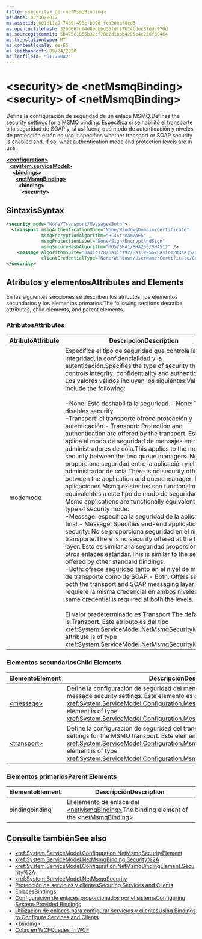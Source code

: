```yaml
---
title: <security> de <netMsmqBinding>
ms.date: 03/30/2017
ms.assetid: 001d11a9-7439-498c-b09d-fca20eaf8cd3
ms.openlocfilehash: 32b066fdf4d8edbbd36fdff7b14bdec87ddc970d
ms.sourcegitcommit: 5b475c1855b32cf78d2d1bbb4295e4c236f39464
ms.translationtype: MT
ms.contentlocale: es-ES
ms.lasthandoff: 09/24/2020
ms.locfileid: "91170082"
---
```

# <a name="security-of-netmsmqbinding"></a><span data-ttu-id="461be-102">\<security> de \<netMsmqBinding></span><span class="sxs-lookup"><span data-stu-id="461be-102">\<security> of \<netMsmqBinding></span></span>

<span data-ttu-id="461be-103">Define la configuración de seguridad de un enlace MSMQ.</span><span class="sxs-lookup"><span data-stu-id="461be-103">Defines the security settings for a MSMQ binding.</span></span> <span data-ttu-id="461be-104">Especifica si se habilitó el transporte o la seguridad de SOAP y, si así fuera, qué modo de autenticación y niveles de protección están en uso.</span><span class="sxs-lookup"><span data-stu-id="461be-104">It specifies whether transport or SOAP security is enabled and, if so, what authentication mode and protection levels are in use.</span></span>  
  
[**\<configuration>**](../configuration-element.md)\
&nbsp;&nbsp;[**\<system.serviceModel>**](system-servicemodel.md)\
&nbsp;&nbsp;&nbsp;&nbsp;[**\<bindings>**](bindings.md)\
&nbsp;&nbsp;&nbsp;&nbsp;&nbsp;&nbsp;[**\<netMsmqBinding>**](netmsmqbinding.md)\
&nbsp;&nbsp;&nbsp;&nbsp;&nbsp;&nbsp;&nbsp;&nbsp;**\<binding>**\
&nbsp;&nbsp;&nbsp;&nbsp;&nbsp;&nbsp;&nbsp;&nbsp;&nbsp;&nbsp;**\<security>**  
  
## <a name="syntax"></a><span data-ttu-id="461be-105">Sintaxis</span><span class="sxs-lookup"><span data-stu-id="461be-105">Syntax</span></span>  
  
```xml  
<security mode="None/Transport/Message/Both">
  <transport msmqAuthenticationMode="None/WindowsDomain/Certificate"
             msmqEncryptionAlgorithm="RC4Stream/AES"
             msmqProtectionLevel="None/Sign/EncryptAndSign"
             msmqSecureHashAlgorithm="MD5/SHA1/SHA256/SHA512" />
    <message algorithmSuite="Basic128/Basic192/Basic256/Basic128Rsa15/Basic256Rsa15/TripleDes/TripleDesRsa15/Basic128Sha256/Basic192Sha256/TripleDesSha256/Basic128Sha256Rsa15/Basic192Sha256Rsa15/Basic256Sha256Rsa15/TripleDesSha256Rsa15"
             clientCredentialType="None/Windows/UserName/Certificate/CardSpace" />
</security>
```  
  
## <a name="attributes-and-elements"></a><span data-ttu-id="461be-106">Atributos y elementos</span><span class="sxs-lookup"><span data-stu-id="461be-106">Attributes and Elements</span></span>  

 <span data-ttu-id="461be-107">En las siguientes secciones se describen los atributos, los elementos secundarios y los elementos primarios.</span><span class="sxs-lookup"><span data-stu-id="461be-107">The following sections describe attributes, child elements, and parent elements.</span></span>  
  
### <a name="attributes"></a><span data-ttu-id="461be-108">Atributos</span><span class="sxs-lookup"><span data-stu-id="461be-108">Attributes</span></span>  
  
|<span data-ttu-id="461be-109">Atributo</span><span class="sxs-lookup"><span data-stu-id="461be-109">Attribute</span></span>|<span data-ttu-id="461be-110">Descripción</span><span class="sxs-lookup"><span data-stu-id="461be-110">Description</span></span>|  
|---------------|-----------------|  
|<span data-ttu-id="461be-111">mode</span><span class="sxs-lookup"><span data-stu-id="461be-111">mode</span></span>|<span data-ttu-id="461be-112">Especifica el tipo de seguridad que controla la integridad, la confidencialidad y la autenticación.</span><span class="sxs-lookup"><span data-stu-id="461be-112">Specifies the type of security that controls integrity, confidentiality and authentication.</span></span> <span data-ttu-id="461be-113">Los valores válidos incluyen los siguientes:</span><span class="sxs-lookup"><span data-stu-id="461be-113">Valid values include the following:</span></span><br /><br /> <span data-ttu-id="461be-114">-None: Esto deshabilita la seguridad.</span><span class="sxs-lookup"><span data-stu-id="461be-114">-   None: This disables security.</span></span><br /><span data-ttu-id="461be-115">-Transport: el transporte ofrece protección y autenticación.</span><span class="sxs-lookup"><span data-stu-id="461be-115">-   Transport: Protection and authentication are offered by the transport.</span></span> <span data-ttu-id="461be-116">Esto se aplica al modo de seguridad de mensajes entre los dos administradores de cola.</span><span class="sxs-lookup"><span data-stu-id="461be-116">This applies to the message security between the two queue managers.</span></span> <span data-ttu-id="461be-117">No se proporciona seguridad entre la aplicación y el administrador de cola.</span><span class="sxs-lookup"><span data-stu-id="461be-117">There is no security offered between the application and queue manager.</span></span> <span data-ttu-id="461be-118">Las aplicaciones Msmq existentes son funcionalmente equivalentes a este tipo de modo de seguridad.</span><span class="sxs-lookup"><span data-stu-id="461be-118">Existing Msmq applications are functionally equivalent with this type of security mode.</span></span><br /><span data-ttu-id="461be-119">-Message: especifica la seguridad de la aplicación final.</span><span class="sxs-lookup"><span data-stu-id="461be-119">-   Message: Specifies end-end application security.</span></span> <span data-ttu-id="461be-120">No se proporciona seguridad en el nivel de transporte.</span><span class="sxs-lookup"><span data-stu-id="461be-120">There is no security offered at the transport layer.</span></span> <span data-ttu-id="461be-121">Esto es similar a la seguridad proporcionada por otros enlaces estándar.</span><span class="sxs-lookup"><span data-stu-id="461be-121">This is similar to the security offered by other standard bindings.</span></span><br /><span data-ttu-id="461be-122">-Both: ofrece seguridad tanto en el nivel de mensajería de transporte como de SOAP.</span><span class="sxs-lookup"><span data-stu-id="461be-122">-   Both: Offers security at both the transport and SOAP messaging layer.</span></span> <span data-ttu-id="461be-123">Se requiere la misma credencial en ambos niveles.</span><span class="sxs-lookup"><span data-stu-id="461be-123">The same credential is required at both the levels.</span></span><br /><br /> <span data-ttu-id="461be-124">El valor predeterminado es Transport.</span><span class="sxs-lookup"><span data-stu-id="461be-124">The default value is Transport.</span></span> <span data-ttu-id="461be-125">Este atributo es del tipo <xref:System.ServiceModel.NetMsmqSecurityMode>.</span><span class="sxs-lookup"><span data-stu-id="461be-125">This attribute is of type <xref:System.ServiceModel.NetMsmqSecurityMode>.</span></span>|  
  
### <a name="child-elements"></a><span data-ttu-id="461be-126">Elementos secundarios</span><span class="sxs-lookup"><span data-stu-id="461be-126">Child Elements</span></span>  
  
|<span data-ttu-id="461be-127">Elemento</span><span class="sxs-lookup"><span data-stu-id="461be-127">Element</span></span>|<span data-ttu-id="461be-128">Descripción</span><span class="sxs-lookup"><span data-stu-id="461be-128">Description</span></span>|  
|-------------|-----------------|  
|[\<message>](message-of-netmsmqbinding.md)|<span data-ttu-id="461be-129">Define la configuración de seguridad del mensaje SOAP.</span><span class="sxs-lookup"><span data-stu-id="461be-129">Defines the SOAP message security settings.</span></span> <span data-ttu-id="461be-130">Este elemento es del tipo <xref:System.ServiceModel.Configuration.MessageSecurityOverMsmqElement>.</span><span class="sxs-lookup"><span data-stu-id="461be-130">This element is of type <xref:System.ServiceModel.Configuration.MessageSecurityOverMsmqElement>.</span></span>|  
|[\<transport>](transport-of-netmsmqbinding.md)|<span data-ttu-id="461be-131">Define la configuración de seguridad del transporte MSMQ.</span><span class="sxs-lookup"><span data-stu-id="461be-131">Defines the security settings for the MSMQ transport.</span></span> <span data-ttu-id="461be-132">Este elemento es del tipo <xref:System.ServiceModel.Configuration.MsmqTransportSecurityElement>.</span><span class="sxs-lookup"><span data-stu-id="461be-132">This element is of type <xref:System.ServiceModel.Configuration.MsmqTransportSecurityElement>.</span></span>|  
  
### <a name="parent-elements"></a><span data-ttu-id="461be-133">Elementos primarios</span><span class="sxs-lookup"><span data-stu-id="461be-133">Parent Elements</span></span>  
  
|<span data-ttu-id="461be-134">Elemento</span><span class="sxs-lookup"><span data-stu-id="461be-134">Element</span></span>|<span data-ttu-id="461be-135">Descripción</span><span class="sxs-lookup"><span data-stu-id="461be-135">Description</span></span>|  
|-------------|-----------------|  
|<span data-ttu-id="461be-136">binding</span><span class="sxs-lookup"><span data-stu-id="461be-136">binding</span></span>|<span data-ttu-id="461be-137">El elemento de enlace del [\<netMsmqBinding>](netmsmqbinding.md)</span><span class="sxs-lookup"><span data-stu-id="461be-137">The binding element of the [\<netMsmqBinding>](netmsmqbinding.md)</span></span>|  
  
## <a name="see-also"></a><span data-ttu-id="461be-138">Consulte también</span><span class="sxs-lookup"><span data-stu-id="461be-138">See also</span></span>

- <xref:System.ServiceModel.Configuration.NetMsmqSecurityElement>
- <xref:System.ServiceModel.NetMsmqBinding.Security%2A>
- <xref:System.ServiceModel.Configuration.NetMsmqBindingElement.Security%2A>
- <xref:System.ServiceModel.NetMsmqSecurity>
- [<span data-ttu-id="461be-139">Protección de servicios y clientes</span><span class="sxs-lookup"><span data-stu-id="461be-139">Securing Services and Clients</span></span>](../../../wcf/feature-details/securing-services-and-clients.md)
- [<span data-ttu-id="461be-140">Enlaces</span><span class="sxs-lookup"><span data-stu-id="461be-140">Bindings</span></span>](../../../wcf/bindings.md)
- [<span data-ttu-id="461be-141">Configuración de enlaces proporcionados por el sistema</span><span class="sxs-lookup"><span data-stu-id="461be-141">Configuring System-Provided Bindings</span></span>](../../../wcf/feature-details/configuring-system-provided-bindings.md)
- [<span data-ttu-id="461be-142">Utilización de enlaces para configurar servicios y clientes</span><span class="sxs-lookup"><span data-stu-id="461be-142">Using Bindings to Configure Services and Clients</span></span>](../../../wcf/using-bindings-to-configure-services-and-clients.md)
- [\<binding>](bindings.md)
- [<span data-ttu-id="461be-143">Colas en WCF</span><span class="sxs-lookup"><span data-stu-id="461be-143">Queues in WCF</span></span>](../../../wcf/feature-details/queues-in-wcf.md)

